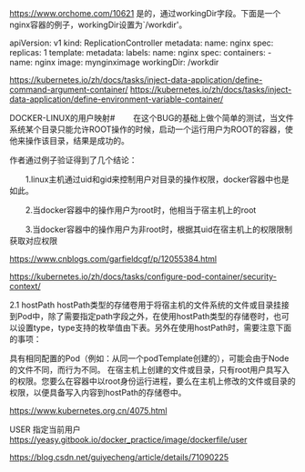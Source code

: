 https://www.orchome.com/10621
是的，通过workingDir字段。下面是一个nginx容器的例子，workingDir设置为`/workdir'。

apiVersion: v1
kind: ReplicationController
metadata:
  name: nginx
spec:
  replicas: 1
  template:
    metadata:
      labels:
        name: nginx
    spec:
      containers:
        - name: nginx
          image: mynginximage
          workingDir: /workdir


https://kubernetes.io/zh/docs/tasks/inject-data-application/define-command-argument-container/
https://kubernetes.io/zh/docs/tasks/inject-data-application/define-environment-variable-container/

DOCKER-LINUX的用户映射#
　　在这个BUG的基础上做个简单的测试，当文件系统某个目录只能允许ROOT操作的时候，启动一个运行用户为ROOT的容器，使他来操作该目录，结果是成功的。
  
作者通过例子验证得到了几个结论：

　　1.linux主机通过uid和gid来控制用户对目录的操作权限，docker容器中也是如此。

　　2.当docker容器中的操作用户为root时，他相当于宿主机上的root

　　3.当docker容器中的操作用户为非root时，根据其uid在宿主机上的权限限制获取对应权限

https://www.cnblogs.com/garfieldcgf/p/12055384.html


https://kubernetes.io/zh/docs/tasks/configure-pod-container/security-context/


2.1 hostPath
hostPath类型的存储卷用于将宿主机的文件系统的文件或目录挂接到Pod中，除了需要指定path字段之外，在使用hostPath类型的存储卷时，也可以设置type，type支持的枚举值由下表。另外在使用hostPath时，需要注意下面的事项：

具有相同配置的Pod（例如：从同一个podTemplate创建的），可能会由于Node的文件不同，而行为不同。
在宿主机上创建的文件或目录，只有root用户具写入的权限。您要么在容器中以root身份运行进程，要么在主机上修改的文件或目录的权限，以便具备写入内容到hostPath的存储卷中。

https://www.kubernetes.org.cn/4075.html

USER 指定当前用户
https://yeasy.gitbook.io/docker_practice/image/dockerfile/user


https://blog.csdn.net/guiyecheng/article/details/71090225

